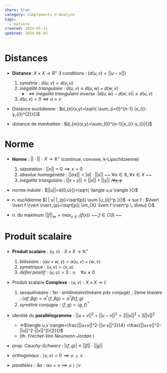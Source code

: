 ```yaml
---  
share: true  
category: Compléments d'Analyse  
tags:  
  - matière  
created: 2024-05-31  
updated: 2024-06-05  
---  
```

# Distances  
  
- **Distance** :$X\times X\to R^+{}$ 3 conditions : ($d(u,v)=| |u-v| |{}$)  
	1. *symétrie* : $d(u,v)=d(v,u){}$  
	2. *inégalité triangulaire* : $d(u,v)\leq d(u,w)+d(w,v){}$  
		- $\iff{}$*inégalité triangulaire inverse* :$|d(u,w)-d(w,v)| \leq d(u,v){}$  
	3. $d(u,v)=0\iff u=v{}$   
  
- Distance *euclidienne* : $d_{e}(x,y)=\sqrt{ \sum_{i=0}^{n-1} (x_{i}-y_{i})^{2}}{}$  
  
- distance de *manhattan* : $d_{m}(x,y)=\sum_{0}^{n-1}|x_{i}-y_{i}|{}$  
# Norme  
  
- **Norme** : $||\cdot||:X\to \mathbb{R}^+{}$  (continue, convexe, k-Lipschitzienne)  
	1. *séparation* : $\lvert \lvert x \rvert \rvert=0 \implies x=0{}$   
	2. *absolue homogénéité* : $\lvert \lvert \alpha x \rvert \rvert = \lvert \alpha \rvert\cdot \lvert \lvert x \rvert \rvert{}$ ~~.$\forall \alpha \in \mathbb{R},\forall x\in X{}$ ~~  
	3. *inégalité triangulaire* : $||x+y||\leq||x||+||y||{}$  ~~.$\forall x,y{}$~~  
  
- norme *induite* : $||u||=d(0,u){}=\sqrt{ \langle u,u \rangle }{}$  
  
- n. euclidienne $| | u| |_{p}=\sqrt[p]{ \sum |u_{i}|^p }{}$  → sur f : $\lvert \lvert f \rvert \rvert_{p}=\sqrt[p]{  \int_{X} \lvert f \rvert^p \, d\mu} {}$  
  
- n. du maximum  $| | f| |_{\infty}=max_{x\in I}(f(x)){}$ ~~.$f\in C(I){}$ ~~  
# Produit scalaire  
  
- **Produit scalaire** : $\langle u,v \rangle:X\times X\to \mathbb{R}^+{}$  
	1. *bilinéaire* : $\langle \alpha u + w,v \rangle=\alpha\langle u,v \rangle + \langle w,v \rangle{}$  
	2. *symétrique* : $\langle u,v \rangle= \langle v,u \rangle{}$  
	3. *défini positif* : $\langle u,u \rangle>0 : u\quad \forall u\neq 0{}$  
  
- Produit scalaire **Complexe** : $\langle u,v \rangle:X\times X\to \mathbb{C}{}$  
	1. *sesquilinéaire* : 1er : *antilinéaire*(linéaire pdv conjugé) ; 2eme *linéaire* : $\langle \alpha f,\beta g \rangle=\alpha^*\langle f,\beta g \rangle = \alpha^*\beta\langle f,g \rangle{}$  
	2. *symétrie conjugée* : $\langle f,g \rangle= \langle g,f \rangle^*{}$  
  
- identité du **parallélogramme** : $||u+v||^2+||u-v||^2=2||u||^2+2||v||^2{}$  
	- ⇒$\langle u,v \rangle=\frac{||u+v||^2-||u-v||^2}{4} =\frac{||u+v||^2-||u||^2-||v||^2}{2}{}$  
	- (th. *Fréchet-Von Neumann-Jordan* )  
  
- prop. *Cauchy-Schwarz* : $\lvert \langle f,g \rangle \rvert\leq \lvert \lvert f \rvert \rvert\cdot \lvert \lvert g \rvert \rvert{}$  
  
- *orthogonaux* : $\langle u,v \rangle=0\implies u\perp v{}$   
  
- *parallèles* : $\exists \alpha:\alpha u=v\implies u\mid\mid v{}$  
